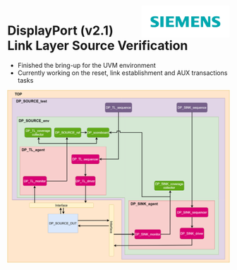 <img src="./Pictures/Siemens_logo.png" alt="Description" width="200" style="float: right; margin-left: 10px;" />

# DisplayPort (v2.1) Link Layer Source Verification
- Finished the bring-up for the UVM environment
- Currently working on the reset, link establishment and AUX transactions tasks

![Alt text](./Pictures/Verification_Architecture_DP.drawio.png) 